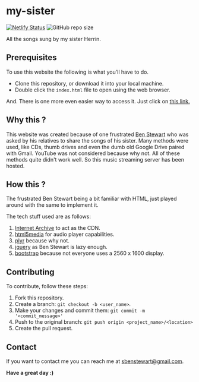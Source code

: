 # my-sister

[![Netlify Status](https://api.netlify.com/api/v1/badges/98ca3c83-5a79-4993-8699-6a81590b4137/deploy-status)](https://app.netlify.com/sites/herrin-fragrance/deploys)
![GitHub repo size](https://img.shields.io/github/repo-size/sbenstewart/my-sister)

All the songs sung by my sister Herrin.

## Prerequisites

To use this website the following is what you'll have to do.

* Clone this repository, or download it into your local machine.
* Double click the `index.html` file to open using the web browser.

And. There is one more even easier way to access it. Just click on [this link.](https://herrin-fragrance.netlify.app/)

## Why this ?

This website was created because of one frustrated [Ben Stewart](https://sbenstewart.in/) who was asked by his relatives to share the songs of his sister. Many methods were used, like CDs, thumb drives and even the dumb old Google Drive paired with Gmail. YouTube was not considered because why not. All of these methods quite didn't work well. So this music streaming server has been hosted.

## How this ?

The frustrated Ben Stewart being a bit familiar with HTML, just played around with the same to implement it.

The tech stuff used are as follows:

1. [Internet Archive](https://archive.org/details/herrin-fragrance) to act as the CDN.
2. [html5media](https://html5media.info/) for audio player capabilities.
3. [plyr](https://github.com/sampotts/plyr) because why not.
4. [jquery](https://jquery.com/) as Ben Stewart is lazy enough.
5. [bootstrap](https://getbootstrap.com/) because not everyone uses a 2560 x 1600 display.

## Contributing
To contribute, follow these steps:

1. Fork this repository.
2. Create a branch: `git checkout -b <user_name>`.
3. Make your changes and commit them: `git commit -m '<commit_message>'`
4. Push to the original branch: `git push origin <project_name>/<location>`
5. Create the pull request.

## Contact

If you want to contact me you can reach me at <sbenstewart@gmail.com>. 

**Have a great day :)**
